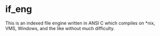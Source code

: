 # if_eng
This is an indexed file engine written in ANSI C which compiles on *nix, VMS, Windows, and the like without much difficulty.
